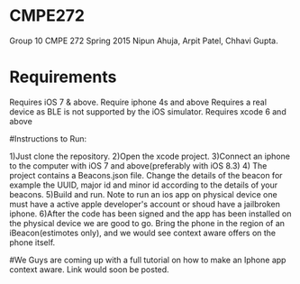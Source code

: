 # CMPE272

Group 10 CMPE 272 Spring 2015 Nipun Ahuja, Arpit Patel, Chhavi Gupta.
# Requirements
Requires iOS 7 & above.
Require iphone 4s and above
Requires a real device as BLE is not supported by the iOS simulator.
Requires xcode 6 and above

#Instructions to Run:

1)Just clone the repository.
2)Open the xcode project.
3)Connect an iphone to the computer with iOS 7 and above(preferably with iOS 8.3)
4) The project contains a Beacons.json file. Change the details of the beacon for example the UUID, major id and minor id according to the details of your beacons.
5)Build and run. Note to run an ios app on physical device one must have a active apple developer's account or shoud have a jailbroken iphone.
6)After the code has been signed and the app has been installed on the physical device we are good to go. Bring the phone in the region of an iBeacon(estimotes only), and we would see context aware offers on the phone itself.

#We Guys are coming up with a full tutorial on how to make an Iphone app context aware. Link would soon be posted.
